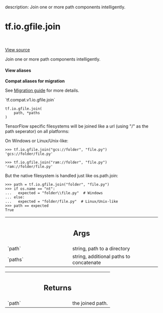 description: Join one or more path components intelligently.

<div itemscope itemtype="http://developers.google.com/ReferenceObject">
<meta itemprop="name" content="tf.io.gfile.join" />
<meta itemprop="path" content="Stable" />
</div>

# tf.io.gfile.join

<!-- Insert buttons and diff -->

<table class="tfo-notebook-buttons tfo-api nocontent" align="left">

</table>

<a target="_blank" class="external" href="/code/stable/tensorflow/python/lib/io/file_io.py">View source</a>



Join one or more path components intelligently.

<section class="expandable">
  <h4 class="showalways">View aliases</h4>
  <p>
<b>Compat aliases for migration</b>
<p>See
<a href="https://www.tensorflow.org/guide/migrate">Migration guide</a> for
more details.</p>
<p>`tf.compat.v1.io.gfile.join`</p>
</p>
</section>

<pre class="devsite-click-to-copy prettyprint lang-py tfo-signature-link">
<code>tf.io.gfile.join(
    path, *paths
)
</code></pre>



<!-- Placeholder for "Used in" -->

TensorFlow specific filesystems will be joined
like a url (using "/" as the path seperator) on all platforms:

On Windows or Linux/Unix-like:
```
>>> tf.io.gfile.join("gcs://folder", "file.py")
'gcs://folder/file.py'
```

```
>>> tf.io.gfile.join("ram://folder", "file.py")
'ram://folder/file.py'
```

But the native filesystem is handled just like os.path.join:

```
>>> path = tf.io.gfile.join("folder", "file.py")
>>> if os.name == "nt":
...   expected = "folder\\file.py"  # Windows
... else:
...   expected = "folder/file.py"  # Linux/Unix-like
>>> path == expected
True
```

<!-- Tabular view -->
 <table class="responsive fixed orange">
<colgroup><col width="214px"><col></colgroup>
<tr><th colspan="2"><h2 class="add-link">Args</h2></th></tr>

<tr>
<td>
`path`
</td>
<td>
string, path to a directory
</td>
</tr><tr>
<td>
`paths`
</td>
<td>
string, additional paths to concatenate
</td>
</tr>
</table>



<!-- Tabular view -->
 <table class="responsive fixed orange">
<colgroup><col width="214px"><col></colgroup>
<tr><th colspan="2"><h2 class="add-link">Returns</h2></th></tr>

<tr>
<td>
`path`
</td>
<td>
the joined path.
</td>
</tr>
</table>


